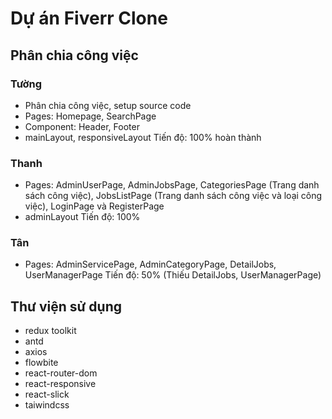 # Dự án Fiverr Clone

## Phân chia công việc
### Tường
- Phân chia công việc, setup source code
- Pages: Homepage, SearchPage
- Component: Header, Footer
- mainLayout, responsiveLayout
Tiến độ: 100% hoàn thành

### Thanh
- Pages: AdminUserPage, AdminJobsPage, CategoriesPage (Trang danh sách công việc), JobsListPage (Trang danh sách công việc và loại công việc), LoginPage và RegisterPage
- adminLayout
Tiến độ: 100%

### Tân
- Pages: AdminServicePage, AdminCategoryPage, DetailJobs, UserManagerPage
Tiến độ: 50% (Thiếu DetailJobs, UserManagerPage)

## Thư viện sử dụng
- redux toolkit
- antd
- axios
- flowbite
- react-router-dom
- react-responsive
- react-slick
- taiwindcss
